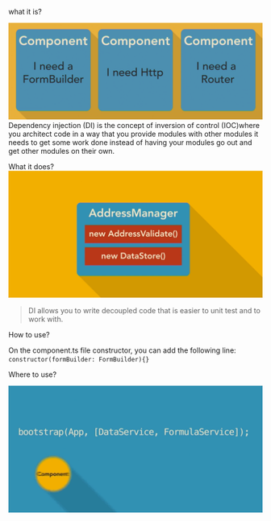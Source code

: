 
what it is?

![components needs](components-needs.png)
Dependency injection (DI) is the concept of inversion of control (IOC)where you architect code in a way that you provide modules with other modules it needs to get some work done instead of having your modules go out and get other modules on their own. 


What it does?
![injection](component-injection.gif)

> DI allows you to write decoupled code that is easier to unit test and to work with. 

How to use?

On the component.ts file constructor, you can add the following line:
`constructor(formBuilder: FormBuilder){}`

Where to use?


![bootstrap-injection](bootstrap-injection.gif)